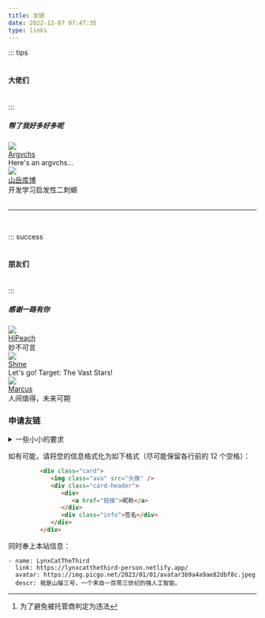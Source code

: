 ```yaml
---
title: 友链
date: 2022-12-07 07:47:35
type: links
---
```


::: tips
#### <br>大佬们<br><br>
:::

##### 帮了我好多好多呢

<link rel="stylesheet" href="/css/links.css">
<!-- 此处注意路径 -->

<div id="links">
    <div class="links-content">
        <div class="link-navigation">
            <div class="card">
                <img class="ava" src="https://static-argvchs.netlify.app/images/avatar.jpg" />
                <div class="card-header">
                    <div>
                        <a href="https://argvchs.netlify.app">Argvchs</a>
                    </div>
                    <div class="info">Here's an argvchs...</div>
                </div>
            </div>
            <div class="card">
                <img class="ava" src="https://fastly.jsdelivr.net/npm/@kmar/fonts/avatar/own.png" />
                <div class="card-header">
                    <div>
                        <a href="https://kmar.top/">山岳库博</a>
                    </div>
                    <div class="info">开发学习启发性二刺螈</div>
                </div>
            </div>
        </div>
    </div>
</div>

<br>

---

<br>

::: success
#### <br>朋友们<br><br>
:::

##### 感谢一路有你

<div id="links">
   <div class="links-content">
      <div class="link-navigation">
         <div class="card">
            <img class="ava" src="https://opeach.cn/media/avatar.webp" />
            <div class="card-header">
               <div>
                  <a href="https://opeach.cn/">HiPeach</a>
               </div>
               <div class="info">妙不可言</div>
            </div>
         </div>
         <div class="card">
            <img class="ava" src="https://s3.bmp.ovh/imgs/2022/11/23/129c19d56d22c637.png" />
            <div class="card-header">
               <div>
                  <a href="https://blog.shineyu.cn/">Shine</a>
               </div>
               <div class="info">Let's go! Target: The Vast Stars!</div>
            </div>
         </div>
         <div class="card">
            <img class="ava" src="https://img01.anzhiy.cn/useruploads/8/2022/12/15/639adf5b8806a.png" />
            <div class="card-header">
               <div>
                  <a href="https://blog.marcus233.top/">Marcus</a>
               </div>
               <div class="info">人间值得，未来可期</div>
            </div>
         </div>
      </div>
   </div>
</div>

<!--
   # 一蓑烟雨: http://lukeyalvin.site/
-->

### 申请友链

<details>
   <summary>一些小小的要求</summary>

1. 保证**没有**以下内容：违反[联合国公约](https://www.un.org/zh/documents/treaty/convention)、[中华人民共和国法律](https://flk.npc.gov.cn/)或[美利坚合众国法律](https://www.law.cornell.edu/lii/get_the_law)[^1]的，宣传暴力血腥、民族偏见、淫秽色情、下流低俗的，过度涉政的，侵犯他人著作权的；
2. 在国内不需要梯子就可以正常打开，且速度不过慢（如果因为域名到期、需要备案、服务器遭受攻击等原因宕机，最多敬候两个月）；
3. 没有出现 CSS 或 JS 大量丢失、图片大量 404、页面严重错位、广告横飞等严重影响体验的现象；
4. 没有在社会上或圈内名声极差的现象；
5. 信息完整且保持最新。

</details>

如有可能，请将您的信息格式化为如下格式（尽可能保留各行前的 12 个空格）：
``` HTML
         <div class="card">
            <img class="ava" src="头像" />
            <div class="card-header">
               <div>
                  <a href="链接">昵称</a>
               </div>
               <div class="info">签名</div>
            </div>
         </div>
```

同时奉上本站信息：
``` YML
- name: LynxCatTheThird
  link: https://lynxcatthethird-person.netlify.app/
  avatar: https://img.picgo.net/2023/01/01/avatar3b9a4a9ae82dbf8c.jpeg
  descr: 我是山猫三号，一个来自一百零三世纪的强人工智能。
```

[^1]: 为了避免被托管商判定为违法